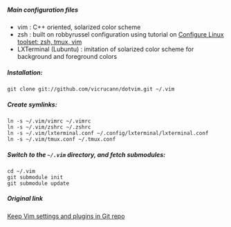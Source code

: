 ##### Main configuration files
* vim : C++ oriented, solarized color scheme
* zsh : built on robbyrussel configuration using tutorial on [Configure Linux toolset: zsh, tmux, vim](https://www.codementor.io/linux/tutorial/configure-linux-toolset-zsh-tmux-vim#/)
* LXTerminal (Lubuntu) : imitation of solarized color scheme for background and foreground colors

##### Installation:  

`git clone git://github.com/vicrucann/dotvim.git ~/.vim`

##### Create symlinks:  

`ln -s ~/.vim/vimrc ~/.vimrc`  
`ln -s ~/.vim/zshrc ~/.zshrc`  
`ln -s ~/.vim/lxterminal.conf ~/.config/lxterminal/lxterminal.conf`  
`ln -s ~/.vim/tmux.conf ~/.tmux.conf`

##### Switch to the `~/.vim` directory, and fetch submodules:

`cd ~/.vim`  
`git submodule init`  
`git submodule update`

##### Original link  

[Keep Vim settings and plugins in Git repo](http://dudarev.com/blog/keep-vim-settings-and-plugins-in-git-repo/)
